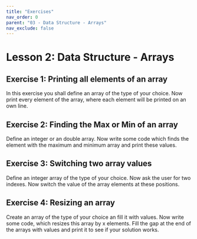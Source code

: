 ```yaml
---
title: "Exercises"
nav_order: 0
parent: "03 - Data Structure - Arrays"
nav_exclude: false
---
```


# Lesson 2: Data Structure - Arrays

## Exercise 1: Printing all elements of an array
In this exercise you shall define an array of the type of your choice. 
Now print every element of the array, where each element will be printed on an own line.

## Exercise 2: Finding the Max or Min of an array
Define an integer or an double array. Now write some code which finds the element with the maximum and minimum array and print these values.

## Exercise 3: Switching two array values
Define an integer array of the type of your choice. Now ask the user for two indexes. Now switch the value of the array elements at these positions.

## Exercise 4: Resizing an array
Create an array of the type of your choice an fill it with values. Now write some code, which resizes this array by x elements. Fill the gap at the end of the arrays with values and print it to see if your solution works.
